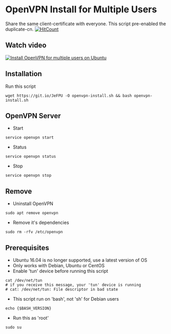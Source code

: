 # OpenVPN Install for Multiple Users
Share the same client-certificate with everyone. This script pre-enabled the duplicate-cn.
[![HitCount](http://hits.dwyl.io/gayanvoice/openvpn-install-for-multiple-users.svg)](http://hits.dwyl.io/gayanvoice/openvpn-install-for-multiple-users)

## Watch video
[![Install OpenVPN for multiple users on Ubuntu](https://img.youtube.com/vi/lBelfmMkQYU/0.jpg)](https://www.youtube.com/watch?v=lBelfmMkQYU)

## Installation
Run this script
```
wget https://git.io/JeFPU -O openvpn-install.sh && bash openvpn-install.sh
```
## OpenVPN Server
* Start
```
service openvpn start
```
* Status
```
service openvpn status
```
* Stop
```
service openvpn stop
```

## Remove
* Uninstall OpenVPN
```
sudo apt remove openvpn
```

* Remove it's dependencies
```
sudo rm -rfv /etc/openvpn
```

## Prerequisites
* Ubuntu 16.04 is no longer supported, use a latest version of OS
* Only works with Debian, Ubuntu or CentOS
* Enable 'tun' device before running this script
```
cat /dev/net/tun
# if you receive this message, your 'tun' device is running
# cat: /dev/net/tun: File descriptor in bad state
```
* This script run on 'bash', not 'sh' for Debian users
```
echo {$BASH_VERSION}
```
* Run this as 'root'
```
sudo su
```

